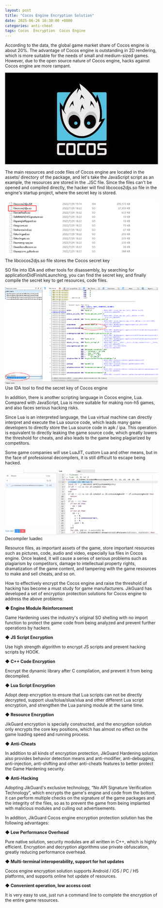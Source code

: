 ```yaml
---
layout: post
title: "Cocos Engine Encryption Solution"
date: 2025-06-26 16:30:00 +0800
categories: anti-cheat
tags: Cocos  Encryption  Cocos Engine
---
```


According to the data, the global game market share of Cocos engine is about 20%. The advantage of Cocos engine is outstanding in 2D rendering, which is more suitable for the needs of small and medium-sized games. However, due to the open source nature of Cocos engine, hacks against Cocos engine are more rampant.<!-- more -->  

![315_21](/assets/res/2025/cocos.png)  

The main resources and code files of Cocos engine are located in the assets/ directory of the package, and let's take the JavaScript script as an example, the resources are stored in the .JSC file. Since the files can't be opened and compiled directly, the hacker will find libcocos2djs.so file in the engine's startup project, where the secret key is stored.

![315_21](/assets/res/2025/libcocos.png)  
The libcocos2djs.so file stores the Cocos secret key

SO file into IDA and other tools for disassembly, by searching for applicationDidFinishLaunching, you can find the secret key, and finally compile the secret key to get resources, code files.

![315_21](/assets/res/2025/keyofCocos.png)  
Use IDA tool to find the secret key of Cocos engine

In addition, there is another scripting language in Cocos engine, Lua. Compared with JavaScript, Lua is more suitable for making non-h5 games, and also faces serious hacking risks.

Since Lua is an interpreted language, the Lua virtual machine can directly interpret and execute the Lua source code, which leads many game developers to directly store the Lua source code in apk / ipa. This operation is equivalent to directly leaking the game source code, which greatly lowers the threshold for cheats, and also leads to the game being plagiarized by competitors.

Some game companies will use LuaJIT, custom Lua and other means, but in the face of professional decompilers, it is still difficult to escape being hacked.

![315_21](/assets/res/2025/luadec.png)  
Decompiler luadec

Resource files, as important assets of the game, store important resources such as pictures, code, audio and video, especially lua files in Cocos engine. Once leaked, it will cause a series of serious problems such as plagiarism by competitors, damage to intellectual property rights, dramatization of the game content, and tampering with the game resources to make and sell cheats, and so on.

How to effectively encrypt the Cocos engine and raise the threshold of hacking has become a must study for game manufacturers. JikGuard has developed a set of encryption protection solutions for Cocos engine to address the above problems:

**◆ Engine Module Reinforcement**

Game Hardening uses the industry's original SO shelling with no import function to protect the game code from being analyzed and prevent further operations by hackers.

**◆ JS Script Encryption**

Use high strength algorithm to encrypt JS scripts and prevent hacking scripts by HOOK.

**◆ C++ Code Encryption**

Encrypt the dynamic library after C compilation, and prevent it from being decompiled.

**◆ Lua Script Encryption**

Adopt deep encryption to ensure that Lua scripts can not be directly decrypted, support ulua/tolua/slua/xlua and other different Lua script encryption, and strengthen the Lua parsing module at the same time.

**◆ Resource Encryption**

JikGuard encryption is specially constructed, and the encryption solution only encrypts the core key positions, which has almost no effect on the game loading speed and running process.

**◆ Anti-Cheats**

In addition to all kinds of encryption protection, JikGuard Hardening solution also provides behavior detection means and anti-modifier, anti-debugging, anti-injection, anti-shifting and other anti-cheats features to better protect the Game Hardening security.

**◆ Anti-Hacking**

Adopting JikGuard's exclusive technology, “No API Signature Verification Technology”, which encrypts the game's engine and code from the bottom, it can perform multiple checks on the signature of the game packages and the integrity of the files, so as to prevent the game from being implanted with malicious modules and culling out advertisements.

In addition, JikGuard Cocos engine encryption protection solution has the following advantages:

**◆ Low Performance Overhead**

Pure native solution, security modules are all written in C++, which is highly efficient. Encryption and decryption algorithms use private obfuscation, greatly reducing performance overhead.

**◆ Multi-terminal interoperability, support for hot updates**

Cocos engine encryption solution supports Android / iOS / PC / H5 platforms, and supports online hot update of resources.

**◆ Convenient operation, low access cost**

It is very easy to use, just run a command line to complete the encryption of the entire game resources.